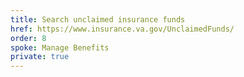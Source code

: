 ```yaml
---
title: Search unclaimed insurance funds
href: https://www.insurance.va.gov/UnclaimedFunds/
order: 8
spoke: Manage Benefits
private: true
---
```

